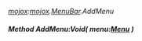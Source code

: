 _[mojox](../../modules/mojox/mojox-module.md):[mojox](../../modules/mojox/mojox-module.md).[MenuBar](../../modules/mojox/mojox-menubar.md).AddMenu_
##### Method AddMenu:Void( menu:[Menu](../../modules/mojox/mojox-menu.md) )
